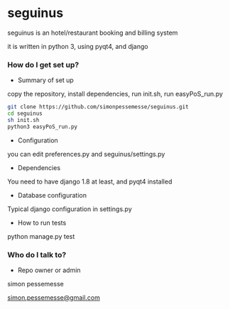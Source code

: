 # seguinus
seguinus is an hotel/restaurant booking and billing system 


it is written in python 3, using pyqt4, and django
### How do I get set up? ###

* Summary of set up

copy the repository, install dependencies, run init.sh, run easyPoS_run.py
```bash
git clone https://github.com/simonpessemesse/seguinus.git
cd seguinus
sh init.sh
python3 easyPoS_run.py

```

* Configuration

you can edit preferences.py and seguinus/settings.py

* Dependencies

You need to have django 1.8 at least, and pyqt4 installed

* Database configuration

Typical django configuration in settings.py

* How to run tests

python manage.py test


### Who do I talk to? ###

* Repo owner or admin

simon pessemesse

simon.pessemesse@gmail.com



